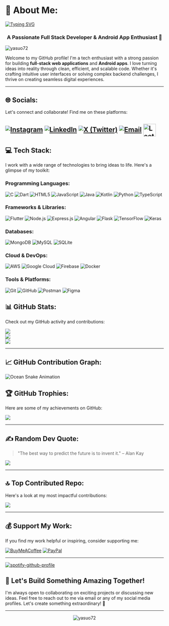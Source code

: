 # 💫 About Me:
[![Typing SVG](https://readme-typing-svg.demolab.com?font=Fira+Code&weight=500&pause=1000&width=435&lines=Hi+%F0%9F%91%8B%2C+I'm+ROHIT+SINGH)](https://git.io/typing-svg)
<h3 align="center">A Passionate Full Stack Developer & Android App Enthusiast 🚀</h3>



<p align="left"> 
  <img src="https://komarev.com/ghpvc/?username=yasuo72&label=Profile%20views&color=0e75b6&style=flat" alt="yasuo72" /> 
</p>

Welcome to my GitHub profile! I'm a tech enthusiast with a strong passion for building **full-stack web applications** and **Android apps**. I love turning ideas into reality through clean, efficient, and scalable code. Whether it's crafting intuitive user interfaces or solving complex backend challenges, I thrive on creating seamless digital experiences.

---

## 🌐 Socials:
Let's connect and collaborate! Find me on these platforms:

[![Instagram](https://img.shields.io/badge/Instagram-%23E4405F.svg?logo=Instagram&logoColor=white)](https://instagram.com/ii_rohiit_ii) 
[![LinkedIn](https://img.shields.io/badge/LinkedIn-%230077B5.svg?logo=linkedin&logoColor=white)](https://linkedin.com/in/rohit-singh-47b9a0302) 
[![X (Twitter)](https://img.shields.io/badge/X-black.svg?logo=X&logoColor=white)](https://x.com/Rohitsi12148892) 
[![Email](https://img.shields.io/badge/Email-D14836?logo=gmail&logoColor=white)](mailto:rs965198@gmail.com)
<a href="https://leetcode.com/u/dm6ZdrjJCC/" target="_blank" rel="noopener noreferrer">
  <img src="https://cdn.iconscout.com/icon/free/png-512/free-leetcode-3521542-2944960.png?f=avif&w=256&logoColor=white" 
       alt="Leetcode" 
       width="40" 
       height="40" 
       style="vertical-align: middle;">
</a>
---

## 💻 Tech Stack:
I work with a wide range of technologies to bring ideas to life. Here's a glimpse of my toolkit:

### **Programming Languages:**
![C](https://img.shields.io/badge/c-%2300599C.svg?style=plastic&logo=c&logoColor=white) 
![Dart](https://img.shields.io/badge/dart-%230175C2.svg?style=plastic&logo=dart&logoColor=white) 
![HTML5](https://img.shields.io/badge/html5-%23E34F26.svg?style=plastic&logo=html5&logoColor=white) 
![JavaScript](https://img.shields.io/badge/javascript-%23323330.svg?style=plastic&logo=javascript&logoColor=%23F7DF1E) 
![Java](https://img.shields.io/badge/java-%23ED8B00.svg?style=plastic&logo=openjdk&logoColor=white) 
![Kotlin](https://img.shields.io/badge/kotlin-%237F52FF.svg?style=plastic&logo=kotlin&logoColor=white) 
![Python](https://img.shields.io/badge/python-3670A0?style=plastic&logo=python&logoColor=ffdd54) 
![TypeScript](https://img.shields.io/badge/typescript-%23007ACC.svg?style=plastic&logo=typescript&logoColor=white)

### **Frameworks & Libraries:**
![Flutter](https://img.shields.io/badge/Flutter-%2302569B.svg?style=plastic&logo=Flutter&logoColor=white) 
![Node.js](https://img.shields.io/badge/node.js-6DA55F?style=plastic&logo=node.js&logoColor=white) 
![Express.js](https://img.shields.io/badge/express.js-%23404d59.svg?style=plastic&logo=express&logoColor=%2361DAFB) 
![Angular](https://img.shields.io/badge/angular-%23DD0031.svg?style=plastic&logo=angular&logoColor=white) 
![Flask](https://img.shields.io/badge/flask-%23000.svg?style=plastic&logo=flask&logoColor=white) 
![TensorFlow](https://img.shields.io/badge/TensorFlow-%23FF6F00.svg?style=plastic&logo=TensorFlow&logoColor=white) 
![Keras](https://img.shields.io/badge/Keras-%23D00000.svg?style=plastic&logo=Keras&logoColor=white)

### **Databases:**
![MongoDB](https://img.shields.io/badge/MongoDB-%234ea94b.svg?style=plastic&logo=mongodb&logoColor=white) 
![MySQL](https://img.shields.io/badge/mysql-4479A1.svg?style=plastic&logo=mysql&logoColor=white) 
![SQLite](https://img.shields.io/badge/sqlite-%2307405e.svg?style=plastic&logo=sqlite&logoColor=white)

### **Cloud & DevOps:**
![AWS](https://img.shields.io/badge/AWS-%23FF9900.svg?style=plastic&logo=amazon-aws&logoColor=white) 
![Google Cloud](https://img.shields.io/badge/GoogleCloud-%234285F4.svg?style=plastic&logo=google-cloud&logoColor=white) 
![Firebase](https://img.shields.io/badge/firebase-%23039BE5.svg?style=plastic&logo=firebase) 
![Docker](https://img.shields.io/badge/docker-%230db7ed.svg?style=plastic&logo=docker&logoColor=white)

### **Tools & Platforms:**
![Git](https://img.shields.io/badge/git-%23F05033.svg?style=plastic&logo=git&logoColor=white) 
![GitHub](https://img.shields.io/badge/github-%23121011.svg?style=plastic&logo=github&logoColor=white) 
![Postman](https://img.shields.io/badge/Postman-FF6C37?style=plastic&logo=postman&logoColor=white) 
![Figma](https://img.shields.io/badge/figma-%23F24E1E.svg?style=plastic&logo=figma&logoColor=white)



## 📊 GitHub Stats:
Check out my GitHub activity and contributions:

![](https://github-readme-stats.vercel.app/api?username=yasuo72&theme=radical&hide_border=false&include_all_commits=true&count_private=true)<br/>
![](https://github-readme-streak-stats.herokuapp.com/?user=yasuo72&theme=radical&hide_border=false)<br/>
![](https://github-readme-stats.vercel.app/api/top-langs/?username=yasuo72&theme=radical&hide_border=false&include_all_commits=true&count_private=true&layout=compact)

---

## 📈 GitHub Contribution Graph:
![Ocean Snake Animation](https://raw.githubusercontent.com/yasuo72/.github/workflows/main/dist/ocean.gif)

## 🏆 GitHub Trophies:
Here are some of my achievements on GitHub:

![](https://github-profile-trophy.vercel.app/?username=yasuo72&theme=radical&no-frame=false&no-bg=true&margin-w=4)

---

## ✍️ Random Dev Quote:
> "The best way to predict the future is to invent it." – Alan Kay

![](https://quotes-github-readme.vercel.app/api?type=horizontal&theme=radical)

---

## 🔝 Top Contributed Repo:
Here's a look at my most impactful contributions:

![](https://github-contributor-stats.vercel.app/api?username=yasuo72&limit=5&theme=radical&combine_all_yearly_contributions=true)

---

## 💰 Support My Work:
If you find my work helpful or inspiring, consider supporting me:

[![BuyMeACoffee](https://img.shields.io/badge/Buy%20Me%20a%20Coffee-ffdd00?style=for-the-badge&logo=buy-me-a-coffee&logoColor=black)](https://buymeacoffee.com/yasuo72) 
[![PayPal](https://img.shields.io/badge/PayPal-00457C?style=for-the-badge&logo=paypal&logoColor=white)](https://paypal.me/hello)

---
[![spotify-github-profile](https://spotify-github-profile.kittinanx.com/api/view?uid=31fopplozcf2y27vrx72p72zz3xm&cover_image=true&theme=novatorem&show_offline=false&background_color=121212&interchange=false&bar_color=53b14f&bar_color_cover=true)](https://github.com/kittinan/spotify-github-profile)

## 🚀 Let's Build Something Amazing Together!
I'm always open to collaborating on exciting projects or discussing new ideas. Feel free to reach out to me via email or any of my social media profiles. Let's create something extraordinary! 🌟

---

<p align="center"> 
  <img src="https://visitcount.itsvg.in/api?id=yasuo72&icon=0&color=0" alt="yasuo72" /> 
</p>

<!-- Proudly created with GPRM ( https://gprm.itsvg.in ) -->
